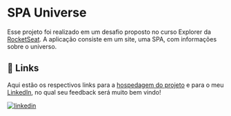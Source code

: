 
#  SPA Universe
Esse projeto foi realizado em um desafio proposto no curso Explorer da [RocketSeat](https://app.rocketseat.com.br/). A aplicação consiste em um site, uma SPA, com informações sobre o universo.


## 🔗 Links

Aqui estão os respectivos links para a [hospedagem do projeto](https://exspauniverse.netlify.app/) e para o meu [LinkedIn](https://www.linkedin.com/in/gabrielzleonardo/), no qual seu feedback será muito bem vindo!

[![linkedin](https://img.shields.io/badge/linkedin-0A66C2?style=for-the-badge&logo=linkedin&logoColor=white)](https://www.linkedin.com/in/gabrielzleonardo/)
